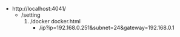 * http://localhost:4041/
    * /setting
        1. /docker docker.html
            * /ip?ip=192.168.0.251&subnet=24&gateway=192.168.0.1